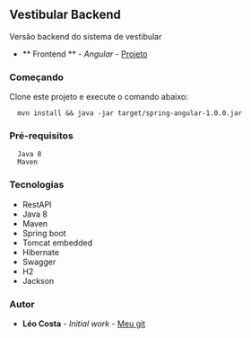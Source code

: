 ## Vestibular Backend

Versão backend do sistema de vestibular

* ** Frontend ** - *Angular* - [Projeto](https://github.com/lelodois/vestibular-backend)

### Começando

Clone este projeto e execute o comando abaixo:

```
  mvn install && java -jar target/spring-angular-1.0.0.jar
```

### Pré-requisitos

```
  Java 8
  Maven
```
### Tecnologias

* RestAPI
* Java 8
* Maven
* Spring boot
* Tomcat embedded
* Hibernate
* Swagger
* H2
* Jackson

### Autor

* **Léo Costa** - *Initial work* - [Meu git](https://github.com/lelodois)

